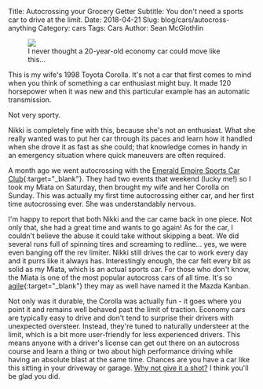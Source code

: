 Title: Autocrossing your Grocery Getter
Subtitle: You don't need a sports car to drive at the limit.
Date: 2018-04-21
Slug: blog/cars/autocross-anything
Category: cars
Tags: Cars
Author: Sean McGlothlin

<figure class="image-center">
  <img src="/images/corolla_autocross.jpg">
  <figcaption>I never thought a 20-year-old economy car could move like this...
  </figcaption>
</figure>

This is my wife's 1998 Toyota Corolla. It's not a car that first comes to mind when you think of something a car enthusiast might buy. It made 120 horsepower when it was new and this particular example has an automatic transmission.

Not very sporty.

Nikki is completely fine with this, because she's not an enthusiast. What she really wanted was to put her car through its paces and learn how it handled when she drove it as fast as she could; that knowledge comes in handy in an emergency situation where quick maneuvers are often required.

A month ago we went autocrossing with the [Emerald Empire Sports Car Club](http://www.eescc.org/){:target="\_blank"}. They had two events that weekend (lucky me!) so I took my Miata on Saturday, then brought my wife and her Corolla on Sunday. This was actually my first time autocrossing either car, and her first time autocrossing ever. She was understandably nervous.

I'm happy to report that both Nikki and the car came back in one piece. Not only that, she had a great time and wants to go again! As for the car, I couldn't believe the abuse it could take without skipping a beat. We did several runs full of spinning tires and screaming to redline... yes, we were even banging off the rev limiter. Nikki still drives the car to work every day and it purrs like it always has. Interestingly enough, the car felt every bit as solid as my Miata, which is an actual sports car. For those who don't know, the Miata is one of the most popular autocross cars of all time. It's so [agile](https://en.wikipedia.org/wiki/Agile_software_development#Agile_software_development_methods){:target="\_blank"} they may as well have named it the Mazda Kanban.

Not only was it durable, the Corolla was actually fun - it goes where you point it and remains well behaved past the limit of traction. Economy cars are typically easy to drive and don't tend to surprise their drivers with unexpected oversteer. Instead, they're tuned to naturally understeer at the limit, which is a bit more user-friendly for less experienced drivers. This means anyone with a driver's license can get out there on an autocross course and learn a thing or two about high performance driving while having an absolute blast at the same time. Chances are you have a car like this sitting in your driveway or garage. [Why not give it a shot?](../blog/cars/intro-to-autocross) I think you'll be glad you did.